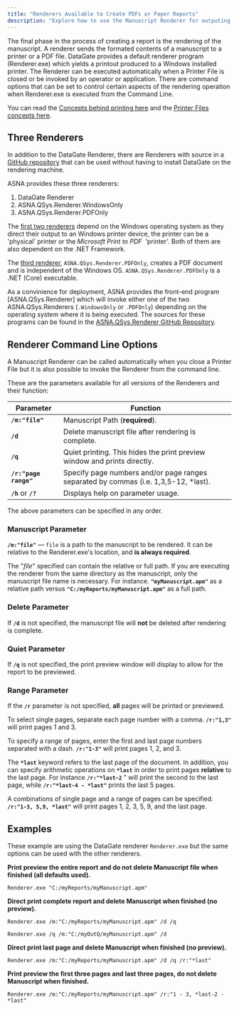 ```yaml
---
title: "Renderers Available to Create PDFs or Paper Reports"
description: "Explore how to use the Manuscript Renderer for outputing to a printer, including the command line options."
---
```


The final phase in the process of creating a report is the rendering of the manuscript. A renderer sends the formated contents of a manuscript to a printer or a PDF file. DataGate provides a default renderer program (Renderer.exe) which yields a printout produced to a Windows installed printer. The Renderer can be executed automatically when a Printer File is closed or be invoked by an operator or application. There are command options that can be set to control certain aspects of the rendering operation when Renderer.exe is executed from the Command Line.

You can read the [Concepts behind printing here](/concepts/printing/printing-introduction.html) and the [Printer Files concepts here](/concepts/printing/printer-files.html).

## Three Renderers
In addition to the DataGate Renderer, there are Renderers with source in a [GitHub repository](//github.com/asnaqsys/ASNA.QSys.Renderer) that can be used without having to install DataGate on the rendering machine. 

ASNA provides these three renderers:
 1. DataGate Renderer
 2. ASNA.QSys.Renderer.WindowsOnly
 3. ASNA.QSys.Renderer.PDFOnly

The [first two renderers](/manuals/hosting/mom/rendering-in-windows.html) depend on the Windows operating system as they direct their output to an Windows printer device, the printer can be a 'physical' printer or the _Microsoft Print to PDF_ &nbsp;'printer'. Both of them are also dependent on the .NET Framework.
 
The [third renderer](/manuals/hosting/mom/rendering-in-linux.html), `ASNA.QSys.Renderer.PDFOnly`, creates a PDF document and is independent of the Windows OS. `ASNA.QSys.Renderer.PDFOnly` is a .NET (Core) executable.

As a convinience for deployment, ASNA provides the front-end program [ASNA.QSys.Renderer] which will invoke either one of the two ASNA.QSys.Renderers (`.WindowsOnly` or `.PDFOnly`) depending on the operating system where it is being executed. The sources for these programs can be found in the [ASNA.QSys.Renderer GitHub Repository](//github.com/asnaqsys/ASNA.QSys.Renderer).


## Renderer Command Line Options

A Manuscript Renderer can be called automatically when you close a Printer File but it is also possible to invoke the Renderer from the command line.

These are the parameters available for all versions of the Renderers and their function:

| Parameter | Function
| --------- | --------
| **`/m:"file"`** | Manuscript Path (**required**).
| **`/d`** | Delete manuscript file after rendering is complete.
| **`/q`** | Quiet printing. This hides the print preview window and prints directly.
| **`/r:"page range"`** | Specify page numbers and/or page ranges separated by commas (i.e. 1,3,5-12, *last).
| **`/h`** or **`/?`** | Displays help on parameter usage.

The above parameters can be specified in any order.

### Manuscript Parameter
**`/m:"file"`** — `file` is a path to the manuscript to be rendered. It can be relative to the Renderer.exe's location, and **is always required**.

The "_file_" specified can contain the relative or full path. If you are executing the renderer from the same directory as the manuscript, only the manuscript file name is necessary. For instance. **`"myManuscript.apm"`** as a relative path versus **`"C:/myReports/myManuscript.apm"`** as a full path.

### Delete Parameter
If **`/d`** is not specified, the manuscript file will **not** be deleted after rendering is complete.

### Quiet Parameter
If **`/q`** is not specified, the print preview window will display to allow for the report to be previewed.

### Range Parameter
If the **`/r`** parameter is not specified, **all** pages will be printed or previewed. 

To select single pages, separate each page number with a comma. **`/r:"1,3"`** will print pages 1 and 3. 

To specify a range of pages, enter the first and last page numbers separated with a dash. **`/r:"1-3"`** will print pages 1, 2, and 3.  

The **`*last`** keyword refers to the last page of the document. In addition, you can specify arithmetic operations on **`*last`** in order to print pages **relative** to the last page. For instance **`/r:"*last-2`** " will print the second to the last page, while **`/r:"*last-4 - *last"`** prints the last 5 pages.

A combinations of single page and a range of pages can be specified. **`/r:"1-3, 5,9, *last"`** will print pages 1, 2, 3, 5, 9, and the last page.


## Examples

These example are using the DataGate renderer `Renderer.exe` but the same options can be used with the other renderers.

**Print preview the entire report and do not delete Manuscript file when finished (all defaults used).**

`Renderer.exe "C:/myReports/myManuscript.apm"`

**Direct print complete report and delete Manuscript when finished (no preview).**

`Renderer.exe /m:"C:/myReports/myManuscript.apm" /d /q`

`Renderer.exe /q /m:"C:/myOutQ/myManuscript.apm" /d `

**Direct print last page and delete Manuscript when finished (no preview).**

`Renderer.exe /m:"C:/myReports/myManuscript.apm" /d /q /r:"*last"`

**Print preview the first three pages and last three pages, do not delete Manuscript when finished.**

`Renderer.exe /m:"C:/myReports/myManuscript.apm" /r:"1 - 3, *last-2 - *last"`




